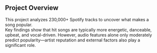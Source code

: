 ## Project Overview

This project analyzes 230,000+ Spotify tracks to uncover what makes a song popular.  
Key findings show that hit songs are typically more energetic, danceable, upbeat, and vocal-driven. However, audio features alone only moderately predict popularity—artist reputation and external factors also play a significant role.
